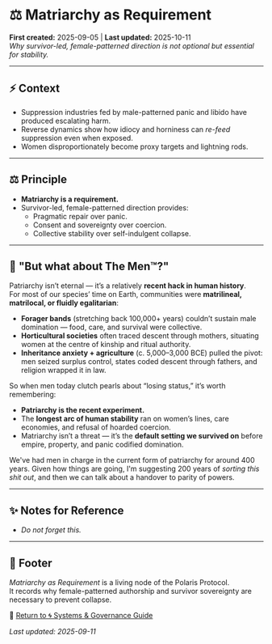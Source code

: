 # ⚖️ Matriarchy as Requirement  
**First created:** 2025-09-05 | **Last updated:** 2025-10-11  
*Why survivor-led, female-patterned direction is not optional but essential for stability.*  

---

## ⚡️ Context  
- Suppression industries fed by male-patterned panic and libido have produced escalating harm.  
- Reverse dynamics show how idiocy and horniness can *re-feed* suppression even when exposed.  
- Women disproportionately become proxy targets and lightning rods.  

---

## ⚖️ Principle  
- **Matriarchy is a requirement.**  
- Survivor-led, female-patterned direction provides:  
  - Pragmatic repair over panic.  
  - Consent and sovereignty over coercion.  
  - Collective stability over self-indulgent collapse.

---

## 🥀 "But what about The Men™?"

Patriarchy isn’t eternal — it’s a relatively **recent hack in human history**.  
For most of our species’ time on Earth, communities were **matrilineal, matrilocal, or fluidly egalitarian**:  
- **Forager bands** (stretching back 100,000+ years) couldn’t sustain male domination — food, care, and survival were collective.  
- **Horticultural societies** often traced descent through mothers, situating women at the centre of kinship and ritual authority.  
- **Inheritance anxiety + agriculture** (c. 5,000–3,000 BCE) pulled the pivot: men seized surplus control, states coded descent through fathers, and religion wrapped it in law.  

So when men today clutch pearls about “losing status,” it’s worth remembering:  
- **Patriarchy is the recent experiment.**  
- The **longest arc of human stability** ran on women’s lines, care economies, and refusal of hoarded coercion.  
- Matriarchy isn’t a threat — it’s the **default setting we survived on** before empire, property, and panic codified domination.

We've had men in charge in the current form of patriarchy for around 400 years.
Given how things are going, I'm suggesting 200 years of *sorting this shit out*, and then we can talk about a handover to parity of powers. 

---

## ✨ Notes for Reference  
- *Do not forget this.*   

---

## 🏮 Footer  

*Matriarchy as Requirement* is a living node of the Polaris Protocol.  
It records why female-patterned authorship and survivor sovereignty are necessary to prevent collapse.  

🏮 [Return to 🌀 Systems & Governance Guide](./README.md)  

_Last updated: 2025-09-11_
